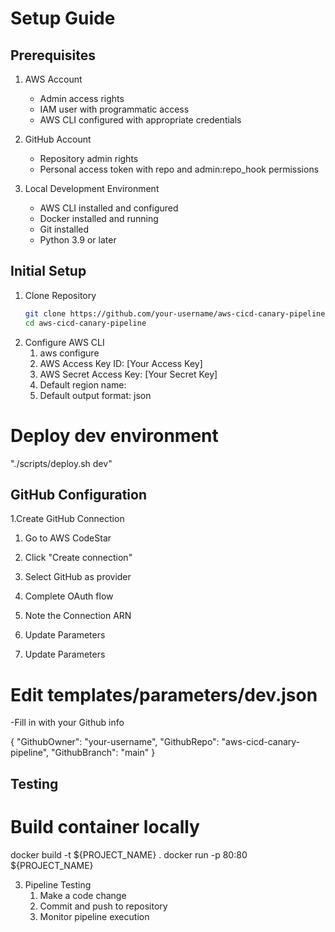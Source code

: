 # Setup Guide

## Prerequisites

1. AWS Account
   - Admin access rights
   - IAM user with programmatic access
   - AWS CLI configured with appropriate credentials

2. GitHub Account
   - Repository admin rights
   - Personal access token with repo and admin:repo_hook permissions

3. Local Development Environment
   - AWS CLI installed and configured
   - Docker installed and running
   - Git installed
   - Python 3.9 or later

## Initial Setup

1. Clone Repository
   ```bash
   git clone https://github.com/your-username/aws-cicd-canary-pipeline.git
   cd aws-cicd-canary-pipeline

2. Configure AWS CLI
   1. aws configure
   2. AWS Access Key ID: [Your Access Key]
   3. AWS Secret Access Key: [Your Secret Key]
   4. Default region name: <region>
   5. Default output format: json


# Deploy dev environment
   "./scripts/deploy.sh dev"

## GitHub Configuration
1.Create GitHub Connection

   1. Go to AWS CodeStar
   2. Click "Create connection"
   3. Select GitHub as provider
   4. Complete OAuth flow
   5. Note the Connection ARN
   6. Update Parameters

2. Update Parameters

# Edit templates/parameters/dev.json
   -Fill in with your Github info

   {
    "GithubOwner": "your-username",
    "GithubRepo": "aws-cicd-canary-pipeline",
    "GithubBranch": "main"
}


## Testing

# Build container locally
docker build -t ${PROJECT_NAME} .
docker run -p 80:80 ${PROJECT_NAME}

3. Pipeline Testing
   1. Make a code change
   2. Commit and push to repository
   3. Monitor pipeline execution
